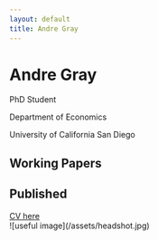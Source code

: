 ```yaml
---
layout: default
title: Andre Gray
---
```

<div class="blurb">
	<h1>Andre Gray</h1>
	<p>PhD Student</p>
<p>Department of Economics</p>
<p>University of California San Diego</p>
<h2> Working Papers</h2>
<h2> Published</h2>
	<a href="https://drive.google.com/file/d/1tJv8fmGj3zLdR4JBuzxvyzSF9wyK232m/view?usp=sharing">CV here</a>
</div>
![useful image](/assets/headshot.jpg)
